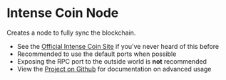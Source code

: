 # Intense Coin Node

Creates a node to fully sync the blockchain.

- See the [Official Intense Coin Site](https://intensecoin.com/) if you've never heard of this before
- Recommended to use the default ports when possible
- Exposing the RPC port to the outside world is **not** recommended
- View the [Project on Github](https://github.com/jc21/docker-intensecoind) for documentation on advanced usage
